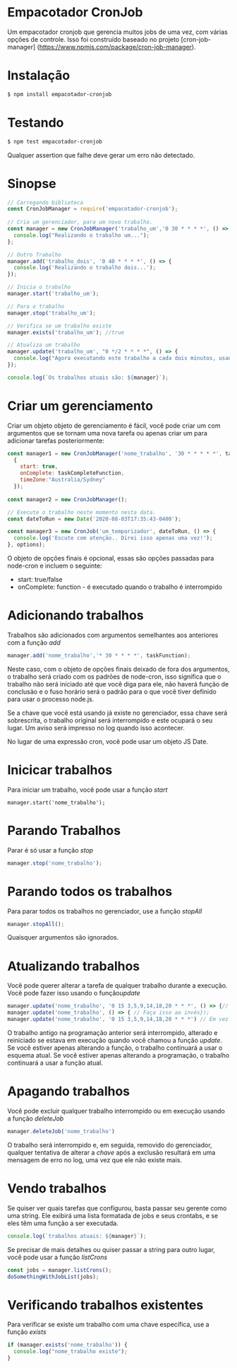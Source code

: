 Empacotador CronJob
=

Um empacotador cronjob que gerencia muitos jobs de uma vez, com várias opções de controle. 
Isso foi construído baseado no projeto [cron-job-manager] (https://www.npmjs.com/package/cron-job-manager).

Instalação
==========
```bash
$ npm install empacotador-cronjob
```
Testando
========
```bash
$ npm test empacotador-cronjob
```
Qualquer assertion que falhe deve gerar um erro não detectado.

Sinopse
=======
```javascript
// Carregando biblioteca
const CronJobManager = require('empacotador-cronjob');
  
// Cria um gerenciador, para um novo trabalho.
const manager = new CronJobManager('trabalho_um','0 30 * * * *', () => { 
  console.log("Realizando o trabalho um...");
};

// Outro Trabalho
manager.add('trabalho_dois', '0 40 * * * *', () => { 
  console.log('Realizando o trabalho dois...');
});

// Inicia o trabalho
manager.start('trabalho_um');

// Para o trabalho
manager.stop('trabalho_um');

// Verifica se um trabalho existe
manager.exists('trabalho_um'); //true

// Atualiza um trabalho
manager.update('trabalho_um', "0 */2 * * * *", () => {
  console.log("Agora executando este trabalho a cada dois minutos, usando esta função...");
});

console.log(`Os trabalhos atuais são: ${manager}`);
```
Criar um gerenciamento
======================
Criar um objeto objeto de gerenciamento é fácil, você pode criar um com argumentos que se tornam uma nova tarefa ou apenas criar um para adicionar tarefas posteriormente:
```javascript
const manager1 = new CronJobManager('nome_trabalho', '30 * * * * *', taskFunction,
  {
    start: true,   
    onComplete: taskCompleteFunction, 
    timeZone:"Australia/Sydney"
  });
  
const manager2 = new CronJobManager();

// Execute o trabalho neste momento nesta data.
const dateToRun = new Date('2020-08-03T17:35:43-0400');

const manager3 = new CronJob('um_temporizador', dateToRun, () => { 
  console.log('Escute com atenção.. Direi isso apenas uma vez!');
}, options);
```
O objeto de opções finais é opcional, essas são opções passadas para node-cron e incluem o seguinte:
  * start: true/false
  * onComplete: function - é executado quando o trabalho é interrompido
  
Adicionando trabalhos
=====================
Trabalhos são adicionados com argumentos semelhantes aos anteriores com a função *add*
```javascript
manager.add('nome_trabalho','* 30 * * * *', taskFunction);
```
Neste caso, com o objeto de opções finais deixado de fora dos argumentos, o trabalho será criado com os padrões de node-cron, isso significa que o trabalho não será iniciado até que você diga para ele, não haverá função de conclusão e o fuso horário será o padrão para o que você tiver definido para usar o processo node.js.

Se a chave que você está usando já existe no gerenciador, essa chave será sobrescrita, o trabalho original será interrompido e este ocupará o seu lugar. Um aviso será impresso no log quando isso acontecer.

No lugar de uma expressão cron, você pode usar um objeto JS Date.

Inicicar trabalhos
==================
Para iniciar um trabalho, você pode usar a função *start*
```javasctipt
manager.start('nome_trabalho');
```
Parando Trabalhos
=================
Parar é só usar a função *stop*
```javascript
manager.stop('nome_trabalho');
```

Parando todos os trabalhos
==========================
Para parar todos os trabalhos no gerenciador, use a função *stopAll*
```javascript
manager.stopAll();
```
Quaisquer argumentos são ignorados.

Atualizando trabalhos
=====================
Você pode querer alterar a tarefa de qualquer trabalho durante a execução. Você pode fazer isso usando o função*update*
```javascript
manager.update('nome_trabalho', '0 15 3,5,9,14,18,20 * * *', () => {// Faça isso neste novo cronograma});
manager.update('nome_trabalho', () => { // Faça isso ao invés});
manager.update('nome_trabalho', '0 15 3,5,9,14,18,20 * * *') // Em vez disso, faça-o nesta programação.
```
O trabalho antigo na programação anterior será interrompido, alterado e reiniciado se estava em execução quando você chamou a função *update*. Se você estiver apenas alterando a função, o trabalho continuará a usar o esquema atual. Se você estiver apenas alterando a programação, o trabalho continuará a usar a função atual.

Apagando trabalhos
==================
Você pode excluir qualquer trabalho interrompido ou em execução usando a função *deleteJob*
```javascript
manager.deleteJob('nome_trabalho')
```
O trabalho será interrompido e, em seguida, removido do gerenciador, qualquer tentativa de alterar a *chave* após a exclusão resultará em uma mensagem de erro no log, uma vez que ele não existe mais.

Vendo trabalhos
===============
Se quiser ver quais tarefas que configurou, basta passar seu gerente como uma string. Ele exibirá uma lista formatada de jobs e seus crontabs, e se eles têm uma função a ser executada.
```javascript
console.log(`trabalhos atuais: ${manager}`);
```
Se precisar de mais detalhes ou quiser passar a string para outro lugar, você pode usar a função *listCrons*
```javascript
const jobs = manager.listCrons();
doSomethingWithJobList(jobs);
```

Verificando trabalhos existentes
================================
Para verificar se existe um trabalho com uma chave específica, use a função *exists*
```javascript
if (manager.exists('nome_trabalho')) { 
  console.log("nome_trabalho existe");
}
```
